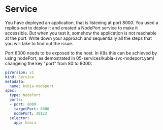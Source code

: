# Service

You have deployed an application, that is listening at port 8000.
You used a replica-set to deploy it and created a NodePort service to make it accessible.
But when you test it, somehow the application is not reachable at the port.
Write down your approach and sequentially all the steps that you will take to find out the issue.


Port 8000 needs to be exposed to the host.
In K8s this can be achieved by using nodePort, as demostrated in 05-services/kubia-svc-nodeport.yaml changeing the key "port" from 80 to 8000:

```yaml
piVersion: v1
kind: Service
metadata:
  name: kubia-nodeport
spec:
  type: NodePort
  ports:
  - port: 8000
    targetPort: 8080
    nodePort: 30123
  selector:
    app: kubia
```

